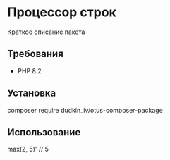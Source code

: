 # Процессор строк

Краткое описание пакета

## Требования

- PHP 8.2

## Установка

composer require dudkin_iv/otus-composer-package

## Использование

<?php  
  
$processor = new NumberProcessor();  
echo $processor->max(2, 5)' // 5
